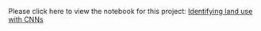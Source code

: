 Please click here to view the notebook for this project: [Identifying land use with CNNs](https://github.com/BacharKabalan/Applying/blob/main/DeepLearning/EuroSat%20Images%20(Kaggle)/Sattelite_images.ipynb)
